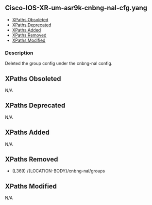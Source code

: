 ## Cisco-IOS-XR-um-asr9k-cnbng-nal-cfg.yang

- [XPaths Obsoleted](#xpaths-obsoleted)
- [XPaths Deprecated](#xpaths-deprecated)
- [XPaths Added](#xpaths-added)
- [XPaths Removed](#xpaths-removed)
- [XPaths Modified](#xpaths-modified)

### Description

Deleted the group config under the cnbng-nal config.

## XPaths Obsoleted

N/A

## XPaths Deprecated

N/A

## XPaths Added

N/A

## XPaths Removed

- (L369)	/{LOCATION-BODY}/cnbng-nal/groups

## XPaths Modified

N/A

